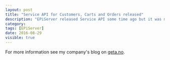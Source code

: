 ```yaml
---
layout: post
title: "Service API for Customers, Carts and Orders released"
description: "EPiServer released Service API some time ago but it was missing an API for Customers, Carts and Order. We at have now released additional Service API endpoints for this Commerce functionality."
category:
tags: [EPiServer]
date: 2016-08-29
visible: true
---
```


<p class="lead">
For more information see my company's blog on <a href="http://geta.no/blogg/service-api-for-customers-carts-and-orders-released/">geta.no</a>.
</p>
